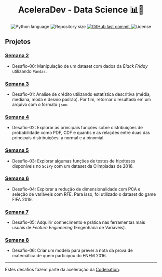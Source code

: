 <h1 align="center">
  AceleraDev - Data Science 📊🚀
</h1>

<p align="center">
  <img alt="Python language" src="https://img.shields.io/badge/Python-3.7.3-yellow.svg">

  <img alt="Repository size" src="https://img.shields.io/github/repo-size/ivanferreirajr/aceleradev-ds">

  <a href="https://github.com/ivanferreirajr/be-the-hero/commits/master">
    <img alt="GitHub last commit" src="https://img.shields.io/github/last-commit/ivanferreirajr/aceleradev-ds">
  </a>

  <img alt="License" src="https://img.shields.io/badge/license-MIT-brightgreen">
</p>


## Projetos

### [Semana 2](https://github.com/ivanferreirajr/aceleradev-ds/tree/master/desafio-00)
- Desafio-00: Manipulação de um dataset com dados da *Black Friday* utilizando `Pandas`.

### [Semana 3](https://github.com/ivanferreirajr/aceleradev-ds/tree/master/desafio-01)
- Desafio-01: Analise de crédito utilizando estatística descritiva (média, mediana, moda e desvio padrão). Por fim, retornar o resultado em um arquivo com o formato `json`.

### [Semana 4](https://github.com/ivanferreirajr/aceleradev-ds/tree/master/desafio-02)
- Desafio-02: Explorar as principais funções sobre distribuições de probabilidade como PDF, CDF e quantis e as relações entre duas das principais distribuições: a normal e a binomial.

### [Semana 5](https://github.com/ivanferreirajr/aceleradev-ds/tree/master/desafio-03)
- Desafio-03: Explorar algumas funções de testes de hipóteses disponíveis no `SciPy` com um dataset da Olimpíadas de 2016.

### [Semana 6](https://github.com/ivanferreirajr/aceleradev-ds/tree/master/desafio-04)
- Desafio-04: Explorar a redução de dimensionalidade com PCA e seleção de variáveis com RFE. Para isso, foi utilizado o dataset do game FIFA 2019.

### [Semana 7](https://github.com/ivanferreirajr/aceleradev-ds/tree/master/desafio-05)
- Desafio-05: Adquirir conhecimento e prática nas ferramentas mais usuais de *Feature Engineering* (Engenharia de Variáveis).

### [Semana 8](https://github.com/ivanferreirajr/aceleradev-ds/tree/master/desafio-06)
- Desafio-06: Criar um modelo para prever a nota da prova de matemática de quem participou do ENEM 2016. 

---
Estes desafios fazem parte da aceleração da [Codenation](https://www.codenation.dev/).
